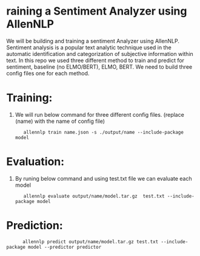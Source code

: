 # raining a Sentiment Analyzer using AllenNLP
We will be building and training a  sentiment Analyzer using AllenNLP. Sentiment analysis is a popular text analytic technique used in the automatic identification and categorization of subjective information within text. In this repo we used three different method to train and predict for sentiment, baseline (no ELMO/BERT), ELMO, BERT. We need to build three config files one for each method.

# Training: 
1. We will run below command for three different config files. (replace (name) with the name of config file)

          allennlp train name.json -s ./output/name --include-package model
          
          
# Evaluation: 
1. By runing below command and using test.txt file we can evaluate each model

          allennlp evaluate output/name/model.tar.gz  test.txt --include-package model
          
          
          
# Prediction:
          
          allennlp predict output/name/model.tar.gz test.txt --include-package model --predictor predictor
          


